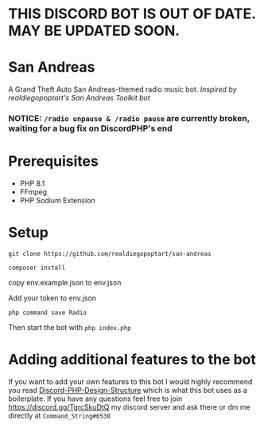 # THIS DISCORD BOT IS OUT OF DATE. MAY BE UPDATED SOON.

# San Andreas
A Grand Theft Auto San Andreas-themed radio music bot. *Inspired by realdiegopoptart's San Andreas Toolkit bot*

### NOTICE: `/radio unpause & /radio pause` are currently broken, waiting for a bug fix on DiscordPHP's end

# Prerequisites #

* PHP 8.1
* FFmpeg
* PHP Sodium Extension

# Setup

`git clone https://github.com/realdiegopoptart/san-andreas`

`composer install`

copy env.example.json to env.json

Add your token to env.json

`php command save Radio`

Then start the bot with `php index.php`

# Adding additional features to the bot

If you want to add your own features to this bot I would highly recommend you read [Discord-PHP-Design-Structure](https://github.com/CommandString/DiscordPHP-Design-Structure) which is what this bot uses as a boilerplate. If you have any questions feel free to join https://discord.gg/TgrcSkuDtQ my discord server and ask there or dm me directly at `Command_String#6538`

